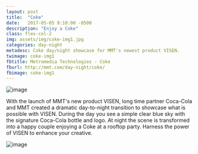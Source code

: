 ```yaml
---
layout: post
title:  "Coke"
date:   2017-05-05 9:10:00 -0500
description: "Enjoy a Coke"
class: flex-col-2
img: assets/img/coke-img1.jpg
categories: day-night
metadesc: Coke day/night showcase for MMT's newest product VISEN.
twimage: coke-img1
fbtitle: Metromedia Technologies - Coke
fburl: http://mmt.com/day-night/coke/
fbimage: coke-img1
---
```

![image](../../assets/img/coke-daynight-hero.jpg "Coke Day/Night")

<span>W</span>ith the launch of MMT's new product VISEN, long time partner Coca-Cola and MMT created a dramatic day-to-night transition to showcase what is possible with VISEN. During the day you see a simple clear blue sky with the signature Coca-Cola bottle and logo. At night the scene is transformed into a happy couple enjoying a Coke at a rooftop party. Harness the power of VISEN to enhance your creative.

![image](../../assets/img/coke-daynight-img2.jpg "Coke Day/Night")
